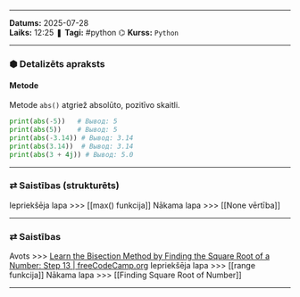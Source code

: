 ___

**Datums:** 2025-07-28   
**Laiks:** 12:25 
❚ **Tagi:** #python 
⌬ **Kurss:**  `Python`

---
### ⬢ Detalizēts apraksts
#### Metode

Metode `abs()` atgriež absolūto, pozitīvo skaitli.

```python
print(abs(-5))   # Вывод: 5
print(abs(5))    # Вывод: 5
print(abs(-3.14)) # Вывод: 3.14
print(abs(3.14))  # Вывод: 3.14
print(abs(3 + 4j)) # Вывод: 5.0
```

---
### ⇄ Saistības (strukturēts)

Iepriekšēja lapa >>> [[max() funkcija]]
Nākama lapa >>> [[None vērtība]]

---
### ⇄ Saistības

Avots >>> [Learn the Bisection Method by Finding the Square Root of a Number: Step 13 \| freeCodeCamp.org](https://www.freecodecamp.org/learn/scientific-computing-with-python/learn-the-bisection-method-by-finding-the-square-root-of-a-number/step-13)
Iepriekšēja lapa >>> [[range funkcija]]
Nākama lapa >>> [[Finding Square Root of Number]]

___